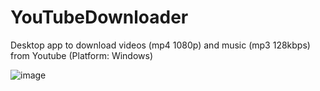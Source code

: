 # YouTubeDownloader
Desktop app to download videos (mp4 1080p) and music (mp3 128kbps) from Youtube (Platform: Windows)

![image](https://user-images.githubusercontent.com/22874642/175841374-04eb064a-666d-4ab8-a755-5b7472b1faaf.png)
